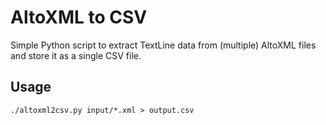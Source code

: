 # AltoXML to CSV

Simple Python script to extract TextLine data from (multiple) AltoXML files and store it as a single CSV file.

## Usage
```
./altoxml2csv.py input/*.xml > output.csv
```